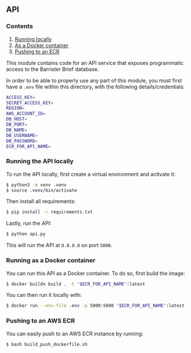 ## API

### Contents
1. [Running locally](#running-the-api-locally)
2. [As a Docker container](#running-as-a-docker-container)
3. [Pushing to an ECR](#pushing-to-an-aws-ecr)

This module contains code for an API service that exposes programmatic access to the Barrister Brief database.

In order to be able to properly use any part of this module, you must first have a `.env` file within this directory, with the following details/credentials:

```bash
ACCESS_KEY=
SECRET_ACCESS_KEY=
REGION=
AWS_ACCOUNT_ID=
DB_HOST=
DB_PORT=
DB_NAME=
DB_USERNAME=
DB_PASSWORD=
ECR_FOR_API_NAME=
```

### Running the API locally

To run the API locally, first create a virtual environment and activate it:
```bash
$ python3 -m venv .venv
$ source .venv/bin/activate
```

Then install all requirements:
```bash
$ pip install -r requirements.txt
```

Lastly, run the API:

```bash
$ python api.py
```

This will run the API at `0.0.0.0` on port `5000`.

### Running as a Docker container

You can run this API as a Docker container. To do so, first build the image:

```bash
$ docker buildx build . -t "$ECR_FOR_API_NAME":latest
```

You can then run it locally with:

```bash
$ docker run --env-file .env -p 5000:5000 "$ECR_FOR_API_NAME":latest
```

### Pushing to an AWS ECR

You can easily push to an AWS ECR instance by running:

```bash
$ bash build_push_dockerfile.sh
```